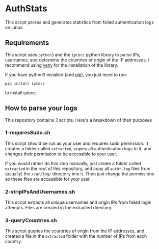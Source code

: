 # AuthStats
This script parses and generates statistics from failed authentication logs on Linux.

## Requirements

This script uses `python3` and the `iptocc` python library to parse IPs, usernames, and determine the countries of origin of the IP addresses. I recommend using [venv](https://docs.python.org/3/library/venv.html) for the installation of the library.

If you have python3 installed (and [pip](https://pip.pypa.io/en/stable/installation/)), you just need to run:

    pip install iptocc

to install iptocc.

## How to parse your logs

This repository contains 3 scripts. Here's a breakdown of their purposes

### 1-requiresSudo.sh

This script should be run as your user and requires sudo permission. It creates a folder called `extracted`, copies all authentication logs to it, and changes their permission to be accessible to your user.

If you would rather do this step manually, just create a folder called `extracted` in the root of this repository, and copy all `auth*.log` files from (usually) the `/var/log/` directory into it. Then just change the permissions so these files are accessible for your user.

### 2-stripIPsAndUsernames.sh

This script extracts all unique usernames and origin IPs from failed login attempts. Files are created in the extracted directory.

### 3-queryCountries.sh

This script queries the countries of origin from the IP addresses, and created a file in the `extracted` folder with the number of IPs from each country.
